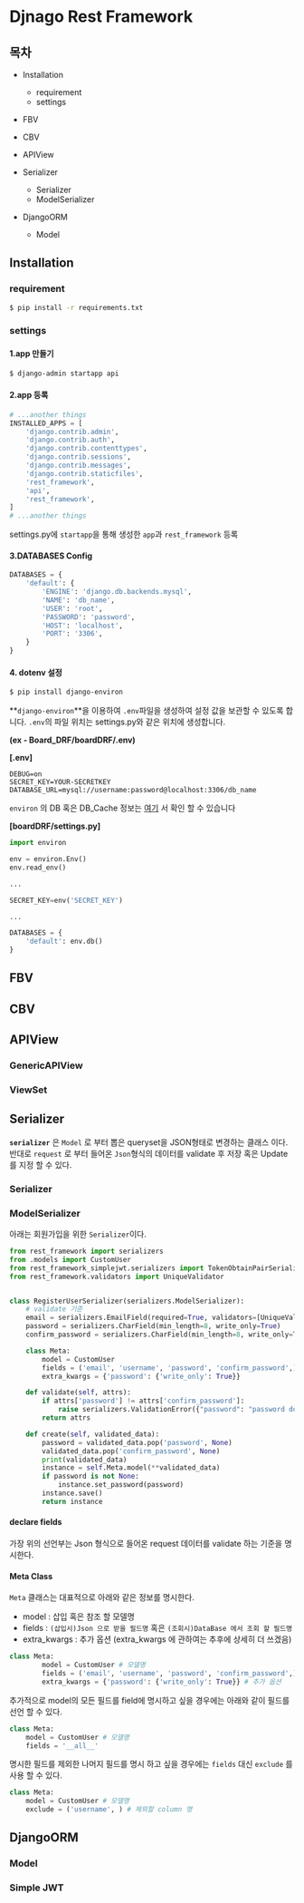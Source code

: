 # Djnago Rest Framework

## 목차
- Installation
  - requirement
  - settings
- FBV
  
- CBV

- APIView
  
- Serializer
    - Serializer
    - ModelSerializer
- DjangoORM
    - Model
  
## Installation

### requirement
```bash
$ pip install -r requirements.txt
```
### settings

#### 1.app 만들기
```bash
$ django-admin startapp api
```
#### 2.app 등록
```python
# ...another things
INSTALLED_APPS = [
    'django.contrib.admin',
    'django.contrib.auth',
    'django.contrib.contenttypes',
    'django.contrib.sessions',
    'django.contrib.messages',
    'django.contrib.staticfiles',
    'rest_framework',
    'api',
    'rest_framework',
]
# ...another things
```
settings.py에 `startapp`을 통해 생성한 `app`과 `rest_framework` 등록

#### 3.DATABASES Config

```python
DATABASES = {
    'default': {
        'ENGINE': 'django.db.backends.mysql',
        'NAME': 'db_name',
        'USER': 'root',
        'PASSWORD': 'password',
        'HOST': 'localhost',
        'PORT': '3306',
    }
}
```

#### 4. dotenv 설정

```bash
$ pip install django-environ 
```
**`django-environ`**을 이용하여 `.env`파일을 생성하여 설정 값을 보관할 수 있도록 합니다. `.env`의 파일 위치는 settings.py와 같은 위치에 생성합니다.

**(ex - Board_DRF/boardDRF/.env)**

**[.env]**
```dotenv
DEBUG=on
SECRET_KEY=YOUR-SECRETKEY
DATABASE_URL=mysql://username:password@localhost:3306/db_name
```

`environ` 의 DB 혹은 DB_Cache 정보는 [여기](https://github.com/joke2k/django-environ) 서 확인 할 수 있습니다

**[boardDRF/settings.py]**
```python
import environ

env = environ.Env()
env.read_env()

...

SECRET_KEY=env('SECRET_KEY')

...

DATABASES = {
    'default': env.db()
}
```

## FBV

## CBV

## APIView

### GenericAPIView

### ViewSet

## Serializer
**`serializer`** 은 `Model` 로 부터 뽑은 queryset을 JSON형태로 변경하는 클래스 이다. 반대로 
`request` 로 부터 들어온 `Json`형식의 데이터를 validate 후 저장 혹은 Update 를 지정 할 수 있다.

### Serializer

### ModelSerializer

아래는 회원가입을 위한 `Serializer`이다.

```python
from rest_framework import serializers
from .models import CustomUser
from rest_framework_simplejwt.serializers import TokenObtainPairSerializer
from rest_framework.validators import UniqueValidator


class RegisterUserSerializer(serializers.ModelSerializer):
    # validate 기준
    email = serializers.EmailField(required=True, validators=[UniqueValidator(queryset=CustomUser.objects.all())])
    password = serializers.CharField(min_length=8, write_only=True)
    confirm_password = serializers.CharField(min_length=8, write_only=True)

    class Meta:
        model = CustomUser
        fields = ('email', 'username', 'password', 'confirm_password',)
        extra_kwargs = {'password': {'write_only': True}}

    def validate(self, attrs):
        if attrs['password'] != attrs['confirm_password']:
            raise serializers.ValidationError({"password": "password does not matches"})
        return attrs

    def create(self, validated_data):
        password = validated_data.pop('password', None)
        validated_data.pop('confirm_password', None)
        print(validated_data)
        instance = self.Meta.model(**validated_data)
        if password is not None:
            instance.set_password(password)
        instance.save()
        return instance
```
#### declare fields
가장 위의 선언부는 Json 형식으로 들어온 request 데이터를 validate 하는 기준을 명시한다.

#### Meta Class
`Meta` 클래스는 대표적으로 아래와 같은 정보를 명시한다.
- model : 삽입 혹은 참조 할 모델명
- fields : `(삽입시)Json 으로 받을 필드명` 혹은 `(조회시)DataBase 에서 조회 할 필드명`
- extra_kwargs : 추가 옵션 (extra_kwargs 에 관하여는 추후에 상세히 더 쓰겠음)

```python
class Meta:
        model = CustomUser # 모델명
        fields = ('email', 'username', 'password', 'confirm_password',) # request 로 부터 전달 받을 필드
        extra_kwargs = {'password': {'write_only': True}} # 추가 옵션
```

추가적으로 model의 모든 필드를 field에 명시하고 싶을 경우에는 아래와 같이 필드를 선언 할 수 있다.

```python
class Meta:
    model = CustomUser # 모델명
    fields = '__all__'
```

명시한 필드를 제외한 나머지 필드를 명시 하고 싶을 경우에는 `fields` 대신 `exclude` 를 사용 할 수 있다.

```python
class Meta:
    model = CustomUser # 모델명
    exclude = ('username', ) # 제외할 column 명
```



## DjangoORM

### Model

### Simple JWT
